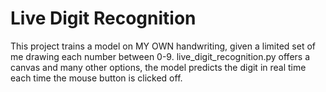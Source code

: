 # Live Digit Recognition
This project trains a model on MY OWN handwriting, given a limited set of me drawing each number between 0-9. live_digit_recognition.py offers a canvas and many other options, the model predicts the digit in real time each time the mouse button is clicked off.
 
